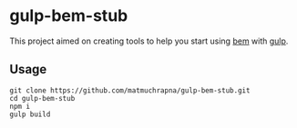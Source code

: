 # gulp-bem-stub

This project aimed on creating tools to help you start using [bem](bem.info) with [gulp](https://github.com/gulpjs/gulp).

## Usage

```
git clone https://github.com/matmuchrapna/gulp-bem-stub.git
cd gulp-bem-stub
npm i
gulp build
```
